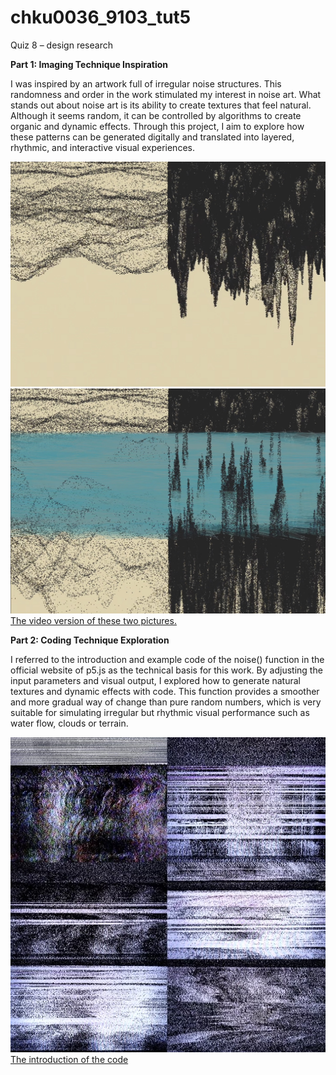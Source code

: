 # chku0036_9103_tut5
Quiz 8 – design research

**Part 1: Imaging Technique Inspiration**

I was inspired by an artwork full of irregular noise structures. This randomness and order in the work stimulated my interest in noise art. What stands out about noise art is its ability to create textures that feel natural. Although it seems random, it can be controlled by algorithms to create organic and dynamic effects. Through this project, I aim to explore how these patterns can be generated digitally and translated into layered, rhythmic, and interactive visual experiences.

![an image of noise art work 1](assets/IMG_8690.jpg)
![an image of noise art work 2](assets/IMG_8691.jpg)
[The video version of these two pictures.](http://xhslink.com/a/gW6Ere0gyI3bb)

**Part 2: Coding Technique Exploration**

I referred to the introduction and example code of the noise() function in the official website of p5.js as the technical basis for this work. By adjusting the input parameters and visual output, I explored how to generate natural textures and dynamic effects with code. This function provides a smoother and more gradual way of change than pure random numbers, which is very suitable for simulating irregular but rhythmic visual performance such as water flow, clouds or terrain.

![an effect of noise image ](assets/IMG_8688.jpg)
[The introduction of the code ](https://p5js.org/reference/p5/noise/)